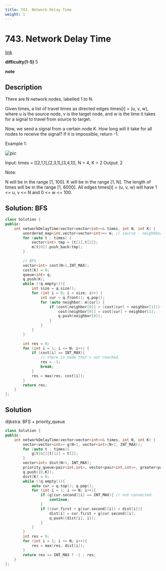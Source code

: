 ```yaml
---
title: 743. Network Delay Time
weight: 1
---
```

# 743. Network Delay Time
[link](https://leetcode.com/problems/network-delay-time/)

**difficulty(1-5)**
5

**note**

## Description
There are N network nodes, labelled 1 to N.

Given times, a list of travel times as directed edges times[i] = (u, v, w), where u is the source node, v is the target node, and w is the time it takes for a signal to travel from source to target.

Now, we send a signal from a certain node K. How long will it take for all nodes to receive the signal? If it is impossible, return -1.

 

Example 1:

![pic](https://assets.leetcode.com/uploads/2019/05/23/931_example_1.png)

Input: times = [[2,1,1],[2,3,1],[3,4,1]], N = 4, K = 2
Output: 2
 

Note:

N will be in the range [1, 100].
K will be in the range [1, N].
The length of times will be in the range [1, 6000].
All edges times[i] = (u, v, w) will have 1 <= u, v <= N and 0 <= w <= 100.

## Solution: BFS
```c++
class Solution {
public:
    int networkDelayTime(vector<vector<int>>& times, int N, int K) {
        unordered_map<int,vector<vector<int>>> m; // source - neighbbor+cost
        for (auto t : times) {
            vector<int> tmp = {t[1],t[2]};
            m[t[0]].push_back(tmp);
        }
        
        // BFS
        vector<int> cost(N+1,INT_MAX);
        cost[K] = 0;
        queue<int> q;
        q.push(K);
        while (!q.empty()){
            int size = q.size();
            for (int i = 0; i < size; i++) {
                int cur = q.front(); q.pop();
                for (auto neighbor: m[cur]) {
                    if (cost[neighbor[0]] > (cost[cur] + neighbor[1])){
                        cost[neighbor[0]] = cost[cur] + neighbor[1];
                        q.push(neighbor[0]);
                    }
                }
            }
        }
        
        int res = 0;
        for (int i = 1; i <= N; i++) {
            if (cost[i] == INT_MAX){
                // there is node that's not reached.
                res = -1;
                break;
            }
            res = max(res, cost[i]);
        }
        return res;
    }
};
```

## Solution
dijkstra: BFS + priority_queue
```c++
class Solution {
public:
    int networkDelayTime(vector<vector<int>>& times, int N, int K) {
        vector<vector<int>> g(N+1, vector<int>(N+1, INT_MAX));
        for (auto t : times){
            g[t[0]][t[1]] = t[2];
        }
        vector<int> dist(N+1, INT_MAX);
        priority_queue<pair<int,int>, vector<pair<int,int>>, greater<pair<int,int>>> q;
        q.push({0,K});
        dist[K] = 0;
        while (!q.empty()){
            auto cur = q.top(); q.pop();
            for (int i = 1; i <= N; i++){
                if (g[cur.second][i] == INT_MAX){ // not connected.
                    continue; 
                }
                if ((cur.first + g[cur.second][i]) < dist[i]){
                    dist[i] = cur.first + g[cur.second][i];
                    q.push({dist[i], i});
                }
            }
        }
        int res = 0;
        for (int i = 1; i <= N; i++){
            res = max(res, dist[i]);
        }
        return res == INT_MAX ? -1 : res;
    }
};
```